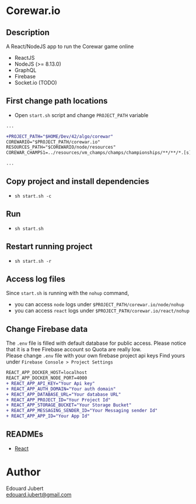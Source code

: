 # Corewar.io

## Description
A React/NodeJS app to run the Corewar game online
 - ReactJS
 - NodeJS (>= 8.13.0)
 - GraphQL
 - Firebase
 - Socket.io (TODO)

## First change path locations
 - Open `start.sh` script and change `PROJECT_PATH` variable

```diff
...

+PROJECT_PATH="$HOME/Dev/42/algo/corewar"
COREWARIO="$PROJECT_PATH/corewar.io"
RESOURCES_PATH="$COREWARIO/node/resources"
COREWAR_CHAMPS1=../resources/vm_champs/champs/championships/**/**/*.[s]

...
```

## Copy project and install dependencies
 - `sh start.sh -c`

## Run
 - `sh start.sh`

## Restart running project
 - `sh start.sh -r`

## Access log files
Since `start.sh` is running with the `nohup` command,<br />
 - you can access `node` logs under `$PROJECT_PATH/corewar.io/node/nohup`
 - you can access `react` logs under `$PROJECT_PATH/corewar.io/react/nohup`

## Change Firebase data
The `.env` file is filled with default database for public access.
Please notice that it is a free Firebase account so Quota are really low.<br />
Please change `.env` file with your own firebase project api keys
Find yours under `Firebase Console > Project Settings`

```diff
REACT_APP_DOCKER_HOST=localhost
REACT_APP_DOCKER_NODE_PORT=4000
+ REACT_APP_API_KEY="Your Api key"
+ REACT_APP_AUTH_DOMAIN="Your auth domain"
+ REACT_APP_DATABASE_URL="Your database URL"
+ REACT_APP_PROJECT_ID="Your Project Id"
+ REACT_APP_STORAGE_BUCKET="Your Storage Bucket"
+ REACT_APP_MESSAGING_SENDER_ID="Your Messaging sender Id"
+ REACT_APP_APP_ID="Your App Id"

```

## READMEs
 - [React](react/README.md)

# Author
Edouard Jubert <br/>
edouard.jubert@gmail.com
